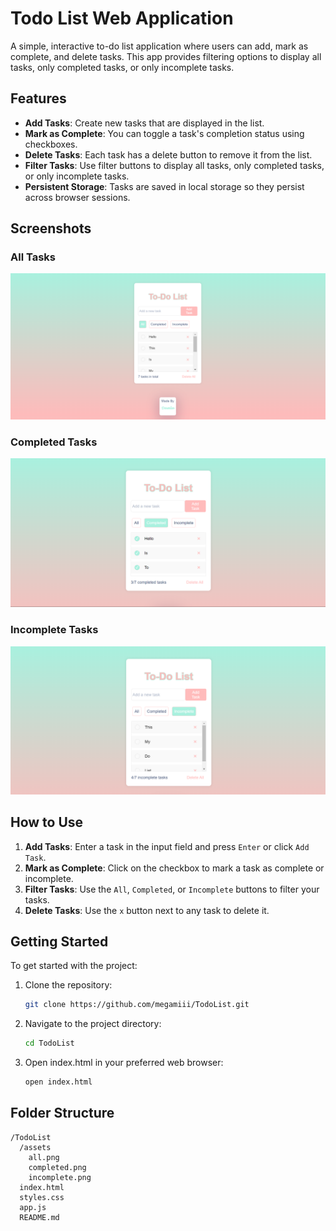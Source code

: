 # Todo List Web Application

A simple, interactive to-do list application where users can add, mark as complete, and delete tasks. This app provides filtering options to display all tasks, only completed tasks, or only incomplete tasks.

## Features
- **Add Tasks**: Create new tasks that are displayed in the list.
- **Mark as Complete**: You can toggle a task's completion status using checkboxes.
- **Delete Tasks**: Each task has a delete button to remove it from the list.
- **Filter Tasks**: Use filter buttons to display all tasks, only completed tasks, or only incomplete tasks.
- **Persistent Storage**: Tasks are saved in local storage so they persist across browser sessions.

## Screenshots

### All Tasks
![All Tasks](./assets/all.png)

### Completed Tasks
![Completed Tasks](./assets/completed.png)

### Incomplete Tasks
![Incomplete Tasks](./assets/incomplete.png)

## How to Use

1. **Add Tasks**: Enter a task in the input field and press `Enter` or click `Add Task`.
2. **Mark as Complete**: Click on the checkbox to mark a task as complete or incomplete.
3. **Filter Tasks**: Use the `All`, `Completed`, or `Incomplete` buttons to filter your tasks.
4. **Delete Tasks**: Use the `x` button next to any task to delete it.

## Getting Started

To get started with the project:
1. Clone the repository:
    ```bash
   git clone https://github.com/megamiii/TodoList.git
    ```
2. Navigate to the project directory:
    ```bash
    cd TodoList
    ```
3. Open index.html in your preferred web browser:
    ```bash
    open index.html
    ```
## Folder Structure
```
/TodoList
  /assets
    all.png
    completed.png
    incomplete.png
  index.html
  styles.css
  app.js
  README.md
  ```